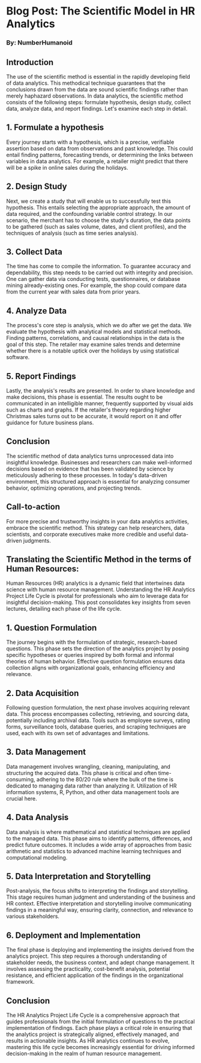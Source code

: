 
# Blog Post: The Scientific Model in HR Analytics
### By: NumberHumanoid



## Introduction

The use of the scientific method is essential in the rapidly developing field of data analytics. This methodical technique guarantees that the conclusions drawn from the data are sound scientific findings rather than merely haphazard observations. In data analytics, the scientific method consists of the following steps: formulate hypothesis, design study, collect data, analyze data, and report findings. Let's examine each step in detail.

## 1. Formulate a hypothesis
Every journey starts with a hypothesis, which is a precise, verifiable assertion based on data from observations and past knowledge. This could entail finding patterns, forecasting trends, or determining the links between variables in data analytics. For example, a retailer might predict that there will be a spike in online sales during the holidays.

## 2. Design Study
Next, we create a study that will enable us to successfully test this hypothesis. This entails selecting the appropriate approach, the amount of data required, and the confounding variable control strategy. In our scenario, the merchant has to choose the study's duration, the data points to be gathered (such as sales volume, dates, and client profiles), and the techniques of analysis (such as time series analysis).

## 3. Collect Data
The time has come to compile the information. To guarantee accuracy and dependability, this step needs to be carried out with integrity and precision. One can gather data via conducting tests, questionnaires, or database mining already-existing ones. For example, the shop could compare data from the current year with sales data from prior years.

## 4. Analyze Data
The process's core step is analysis, which we do after we get the data. We evaluate the hypothesis with analytical models and statistical methods. Finding patterns, correlations, and causal relationships in the data is the goal of this step. The retailer may examine sales trends and determine whether there is a notable uptick over the holidays by using statistical software.

## 5. Report Findings
Lastly, the analysis's results are presented. In order to share knowledge and make decisions, this phase is essential. The results ought to be communicated in an intelligible manner, frequently supported by visual aids such as charts and graphs. If the retailer's theory regarding higher Christmas sales turns out to be accurate, it would report on it and offer guidance for future business plans.

## Conclusion
The scientific method of data analytics turns unprocessed data into insightful knowledge. Businesses and researchers can make well-informed decisions based on evidence that has been validated by science by meticulously adhering to these processes. In today's data-driven environment, this structured approach is essential for analyzing consumer behavior, optimizing operations, and projecting trends.

## Call-to-action
For more precise and trustworthy insights in your data analytics activities, embrace the scientific method. This strategy can help researchers, data scientists, and corporate executives make more credible and useful data-driven judgments.




## Translating the Scientific Method in the terms of Human Resources:

Human Resources (HR) analytics is a dynamic field that intertwines data science with human resource management. Understanding the HR Analytics Project Life Cycle is pivotal for professionals who aim to leverage data for insightful decision-making. This post consolidates key insights from seven lectures, detailing each phase of the life cycle.

## 1. Question Formulation

The journey begins with the formulation of strategic, research-based questions. This phase sets the direction of the analytics project by posing specific hypotheses or queries inspired by both formal and informal theories of human behavior. Effective question formulation ensures data collection aligns with organizational goals, enhancing efficiency and relevance.

## 2. Data Acquisition

Following question formulation, the next phase involves acquiring relevant data. This process encompasses collecting, retrieving, and sourcing data, potentially including archival data. Tools such as employee surveys, rating forms, surveillance tools, database queries, and scraping techniques are used, each with its own set of advantages and limitations.

## 3. Data Management

Data management involves wrangling, cleaning, manipulating, and structuring the acquired data. This phase is critical and often time-consuming, adhering to the 80/20 rule where the bulk of the time is dedicated to managing data rather than analyzing it. Utilization of HR information systems, R, Python, and other data management tools are crucial here.

## 4. Data Analysis

Data analysis is where mathematical and statistical techniques are applied to the managed data. This phase aims to identify patterns, differences, and predict future outcomes. It includes a wide array of approaches from basic arithmetic and statistics to advanced machine learning techniques and computational modeling.

## 5. Data Interpretation and Storytelling

Post-analysis, the focus shifts to interpreting the findings and storytelling. This stage requires human judgment and understanding of the business and HR context. Effective interpretation and storytelling involve communicating findings in a meaningful way, ensuring clarity, connection, and relevance to various stakeholders.

## 6. Deployment and Implementation

The final phase is deploying and implementing the insights derived from the analytics project. This step requires a thorough understanding of stakeholder needs, the business context, and adept change management. It involves assessing the practicality, cost-benefit analysis, potential resistance, and efficient application of the findings in the organizational framework.

## Conclusion

The HR Analytics Project Life Cycle is a comprehensive approach that guides professionals from the initial formulation of questions to the practical implementation of findings. Each phase plays a critical role in ensuring that the analytics project is strategically aligned, effectively managed, and results in actionable insights. As HR analytics continues to evolve, mastering this life cycle becomes increasingly essential for driving informed decision-making in the realm of human resource management.
